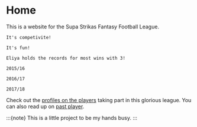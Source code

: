 # Home

This is a website for the Supa Strikas Fantasy Football League.

`It's competivite!`

`It's fun!`

```{margin} Records
Eliya holds the records for most wins with 3!

2015/16

2016/17

2017/18
```

Check out the [profiles on the players](current-members.md) taking part in this glorious league. You can also read up on [past player](past-members.md).



:::{note}
This is a little project to be my hands busy.
:::


```{tableofcontents}
```
